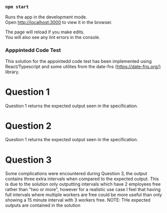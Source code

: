 ### `npm start`

Runs the app in the development mode.\
Open [http://localhost:3000](http://localhost:3000) to view it in the browser.

The page will reload if you make edits.\
You will also see any lint errors in the console.

### Apppintedd Code Test

This solution for the appointedd code test has been implemented using React/Typescript and some utilites from the date-fns {https://date-fns.org/} library.

# Question 1

Question 1 returns the expected output seen in the specification.

# Question 2

Question 1 returns the expected output seen in the specification.

# Question 3

Some complications were encountered during Question 3, the output contains three extra intervals when compared to the expected output.
This is due to the solution only outputting intervals which have 2 employees free rather than "two or more", however for a realistic use case I feel that having full intervals where multiple workers are free could be more useful than only showing a 15 minute interval with 3 workers free. NOTE: THe expected outputs are contained in the solution
